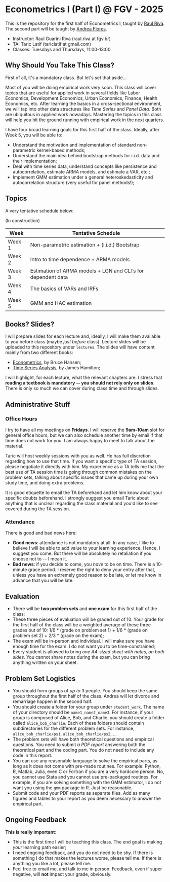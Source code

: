 # Econometrics I (Part I) @ FGV - 2025
This is the repository for the first half of Econometrics I, taught by [Raul Riva](https://rgriva.github.io/). The second part will be taught by [Andrea Flores](https://www.afloresm.com/home).

* Instructor: Raul Guarini Riva (raul.riva at fgv.br)
* TA: Taric Latif (tariclatif at gmail.com)
* Classes: Tuesdays and Thursdays, 11:00-13:00

## Why Should You Take This Class?
First of all, it's a mandatory class. But let's set that aside...

Most of you will be doing empirical work very soon. This class will cover topics that are useful for applied work in several fields like Labor Economics, Development Economics, Urban Economics, Finance, Health Economics, etc. After learning the basics in a cross-sectional environment, we will tap into other data structures like *Time Series* and *Panel Data*. Both are ubiquitous in applied work nowadays. Mastering the topics in this class will help you hit the ground running with empirical work in the next quarters.

I have four broad learning goals for this first half of the class. Ideally, after Week 5, you will be able to:

- Understand the motivation and implementation of standard non-parametric kernel-based methods;
- Understand the main idea behind bootstrap methods for i.i.d. data and their implementation;
- Deal with time series data, understand concepts like persistence and autocorrelation, estimate ARMA models, and estimate a VAR, etc.;
- Implement GMM estimation under a general heteroskedasticity and autocorrelation structure (very useful for panel methods!);

## Topics
A very tentative schedule below:

(In construction)

| Week | Tentative Schedule                |
|------|--------------------------------------------|
|Week 1    | Non-parametric estimation + (i.i.d.) Bootstrap|
|Week 2    |Intro to time dependence + ARMA models|
|Week 3    |Estimation of ARMA models + LGN and CLTs for dependent data|
|Week 4    |The basics of VARs and IRFs|
|Week 5    |GMM and HAC estimation|

## Books? Slides?

I will prepare slides for each lecture and, ideally, I will make them available to you before class (maybe _just before_ class). Lecture slides will be uploaded to this repository under ```lectures```. The slides will have content mainly from two different books:

- [Econometrics](https://www.amazon.com/Econometrics-Bruce-Hansen/dp/0691235899), by Bruce Hansen;
- [Time Series Analysis](https://www.amazon.com/Time-Analysis-James-Douglas-Hamilton/dp/0691042896), by James Hamilton;

I will highlight, for each lecture, what the relevant chapters are. I stress that **reading a textbook is mandatory -- you should not rely only on slides**. There is only so much we can cover during class time and through slides.

## Administrative Stuff

### Office Hours

I try to have all my meetings on **Fridays**. I will reserve the **9am-10am** slot for general office hours, but we can also schedule another time by email if that time does not work for you. I am always happy to meet to talk about the material.

Taric will host weekly sessions with you as well. He has full discretion regarding how to use that time. If you want a specific type of TA session, please negotiate it directly with him. My experience as a TA tells me that the best use of TA session time is going through common mistakes on the problem sets, talking about specific issues that came up during your own study time, and doing extra problems.

It is good etiquette to email the TA beforehand and let him know about your specific doubts beforehand. I strongly suggest you email Taric about anything that is unclear regarding the class material and you'd like to see covered during the TA session.

### Attendance

There is good and bad news here:
 - **Good news**: attendance is not mandatory at all. In any case, I like to believe I will be able to add value to your learning experience. Hence, I suggest you come. But there will be absolutely no retaliation if you choose not to -- I mean it.
 - **Bad news**: if you decide to come, you _have_ to be on time. There is a 10-minute grace period. I reserve the right to deny your entry after that, unless you have an extremely good reason to be late, or let me know in advance that you will be late.

## Evaluation

 - There will be **two problem sets** and **one exam** for this first half of the class;
 - These three pieces of evaluation will be graded out of 10. Your grade for the first half of the class will be a weighted average of these three grades out of 10: 1/6 * (grade on problem set 1) + 1/6 * (grade on problem set 2) + 2/3 * (grade on the exam);
 - The exam will be in-person and individual. I will make sure you have enough time for the exam. I do not want you to be time-constrained;
 - Every student is allowed to bring *one A4-sized sheet with notes, on both sides*. You cannot share notes during the exam, but you can bring anything written on your sheet.

## Problem Set Logistics

- You should form groups of _up to_ 3 people. You should keep the same group throughout the first half of the class. Andrea will let divorce and remarriage happen in the second half.
- You should create a folder for your group under ```student_work```. The name of your directory should be ```name1_name2_name3```. For instance, if your group is composed of Alice, Bob, and Charlie, you should create a folder called ```alice_bob_charlie```. Each of these folders should contain subdirectories for the different problem sets. For instance, ```alice_bob_charlie/ps1```, ```alice_bob_charlie/ps2```, ...
- The problem sets will have both theoretical questions and empirical questions. You need to submit _a PDF report_ answering both the theoretical part and the coding part. You do not need to include any code in this report.
- You can use any reasonable language to solve the empirical parts, as long as it does not come with pre-made routines. For example: Python, R, Matlab, Julia, even C or Fortran if you are a very hardcore person. No, you cannot use Stata and you cannot use pre-packaged routines. For example, if you are solving something with the GMM estimator, I do not want you using the ```gmm``` package in R. Just be reasonable.
- Submit code and your PDF reports as separate files. Add as many figures and tables to your report as you deem necessary to answer the empirical part.

## Ongoing Feedback

**This is really important**:

- This is the first time I will be teaching this class. The end goal is making _your_ learning path easier;
- I need ongoing feedback, and you do not need to be shy. If there is something I do that makes the lectures worse, please tell me. If there is anything you like a lot, please tell me.
- Feel free to email me, and talk to me in person. Feedback, even if super negative, will **not** impact your grade, obviously.
